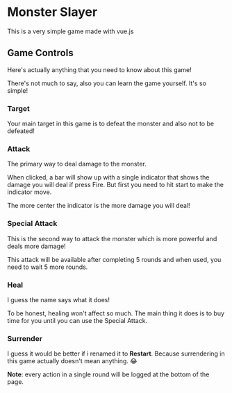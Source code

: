 # Monster Slayer

This is a very simple game made with vue.js

## Game Controls

Here's actually anything that you need to know about this game!

There's not much to say, also you can learn the game yourself. It's so simple!

### Target

Your main target in this game is to defeat the monster and also not to be defeated!

### Attack

The primary way to deal damage to the monster.

When clicked, a bar will show up with a single indicator that shows the damage you will deal if press Fire. But first you need to hit start to make the indicator move.

The more center the indicator is the more damage you will deal!

### Special Attack

This is the second way to attack the monster which is more powerful and deals more damage!

This attack will be available after completing 5 rounds and when used, you need to wait 5 more rounds.

### Heal

I guess the name says what it does!

To be honest, healing won't affect so much. The main thing it does is to buy time for you until you can use the Special Attack.

### Surrender

I guess it would be better if i renamed it to **Restart**. Because surrendering in this game actually doesn't mean anything. 😂

**Note**: every action in a single round will be logged at the bottom of the page.
